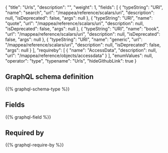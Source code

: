 {
  "title": "Urls",
  "description": "",
  "weight": 1,
  "fields": [
    {
      "typeString": "URI",
      "name": "search",
      "url": "/mappea/reference/scalars/uri",
      "description": null,
      "isDeprecated": false,
      "args": null
    },
    {
      "typeString": "URI",
      "name": "quote",
      "url": "/mappea/reference/scalars/uri",
      "description": null,
      "isDeprecated": false,
      "args": null
    },
    {
      "typeString": "URI",
      "name": "book",
      "url": "/mappea/reference/scalars/uri",
      "description": null,
      "isDeprecated": false,
      "args": null
    },
    {
      "typeString": "URI",
      "name": "generic",
      "url": "/mappea/reference/scalars/uri",
      "description": null,
      "isDeprecated": false,
      "args": null
    }
  ],
  "requireby": [
    {
      "name": "AccessData",
      "description": null,
      "url": "/mappea/reference/objects/accessdata"
    }
  ],
  "enumValues": null,
  "operator": "type",
  "typename": "Urls",
  "hideGithubLink": true
}
## GraphQL schema definition

{{% graphql-schema-type %}}

## Fields

{{% graphql-field %}}

## Required by

{{% graphql-require-by %}}
